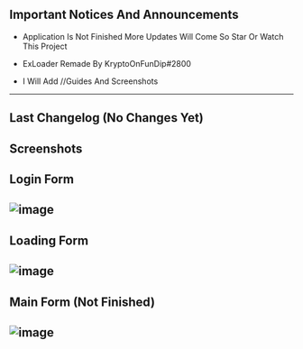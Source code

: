 Important Notices And Announcements
------------------------------------------------------------------------------------------------------------
- Application Is Not Finished More Updates Will Come So Star Or Watch This Project

- ExLoader Remade By KryptoOnFunDip#2800

- I Will Add //Guides And Screenshots

-------------------------------------------------------------------------------------------------------------
Last Changelog (No Changes Yet)
-------------------------------------------------------------------------------------------------------------
Screenshots
-------------------------------------------------------------------------------------------------------------
Login Form
-------------------------------------------------------------------------------------------------------------
![image](https://user-images.githubusercontent.com/83477843/143782139-4acd3c44-4855-47bc-bb28-7caefe199212.png)
-------------------------------------------------------------------------------------------------------------
Loading Form
-------------------------------------------------------------------------------------------------------------
![image](https://user-images.githubusercontent.com/83477843/143782167-8414924d-906b-4b12-b240-4af295e3e94f.png)
-------------------------------------------------------------------------------------------------------------
Main Form (Not Finished)
-------------------------------------------------------------------------------------------------------------
![image](https://user-images.githubusercontent.com/83477843/143782181-a38dfe6e-b90f-4fc7-be87-76c1da37a863.png)
-------------------------------------------------------------------------------------------------------------
